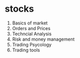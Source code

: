 # stocks
1. Basics of market<br>
2. Orders and Prices<br>
3. Techncial Analysis<br>
4. Risk and money management<br>
5. Trading Psycology<br>
6. Trading tools
